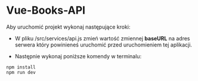 # Vue-Books-API

Aby uruchomić projekt wykonaj następujące kroki:
* W pliku /src/services/api.js zmień wartość zmiennej **baseURL** na adres serwera który powinieneś uruchomić przed uruchomieniem tej aplikacji.

* Następnie wykonaj poniższe komendy w terminalu:
```
npm install
npm run dev
```
